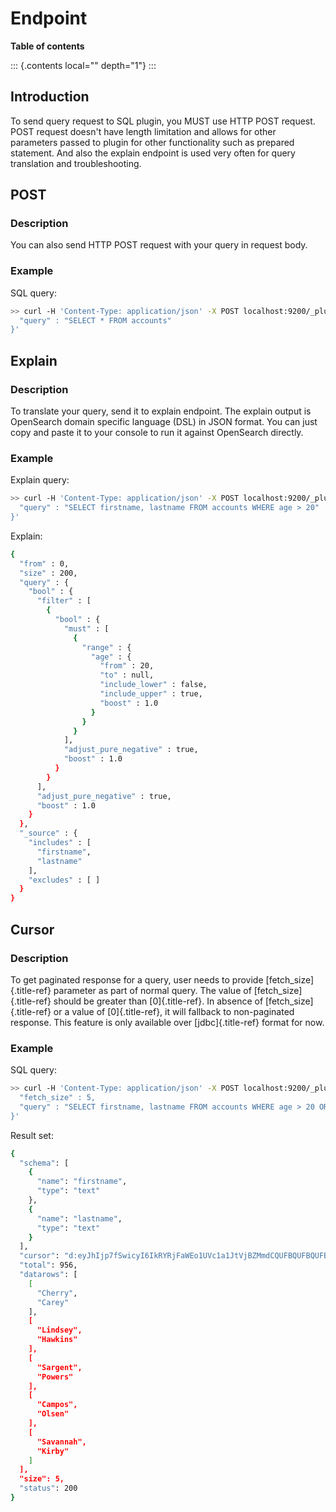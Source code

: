 # Endpoint

**Table of contents**

::: {.contents local="" depth="1"}
:::

## Introduction

To send query request to SQL plugin, you MUST use HTTP POST request.
POST request doesn\'t have length limitation and allows for other
parameters passed to plugin for other functionality such as prepared
statement. And also the explain endpoint is used very often for query
translation and troubleshooting.

## POST

### Description

You can also send HTTP POST request with your query in request body.

### Example

SQL query:

``` sh
>> curl -H 'Content-Type: application/json' -X POST localhost:9200/_plugins/_sql -d '{
  "query" : "SELECT * FROM accounts"
}'
```

## Explain

### Description

To translate your query, send it to explain endpoint. The explain output
is OpenSearch domain specific language (DSL) in JSON format. You can
just copy and paste it to your console to run it against OpenSearch
directly.

### Example

Explain query:

``` sh
>> curl -H 'Content-Type: application/json' -X POST localhost:9200/_plugins/_sql/_explain -d '{
  "query" : "SELECT firstname, lastname FROM accounts WHERE age > 20"
}'
```

Explain:

``` sh
{
  "from" : 0,
  "size" : 200,
  "query" : {
    "bool" : {
      "filter" : [
        {
          "bool" : {
            "must" : [
              {
                "range" : {
                  "age" : {
                    "from" : 20,
                    "to" : null,
                    "include_lower" : false,
                    "include_upper" : true,
                    "boost" : 1.0
                  }
                }
              }
            ],
            "adjust_pure_negative" : true,
            "boost" : 1.0
          }
        }
      ],
      "adjust_pure_negative" : true,
      "boost" : 1.0
    }
  },
  "_source" : {
    "includes" : [
      "firstname",
      "lastname"
    ],
    "excludes" : [ ]
  }
}
```

## Cursor

### Description

To get paginated response for a query, user needs to provide
[fetch_size]{.title-ref} parameter as part of normal query. The value of
[fetch_size]{.title-ref} should be greater than [0]{.title-ref}. In
absence of [fetch_size]{.title-ref} or a value of [0]{.title-ref}, it
will fallback to non-paginated response. This feature is only available
over [jdbc]{.title-ref} format for now.

### Example

SQL query:

``` sh
>> curl -H 'Content-Type: application/json' -X POST localhost:9200/_plugins/_sql -d '{
  "fetch_size" : 5,
  "query" : "SELECT firstname, lastname FROM accounts WHERE age > 20 ORDER BY state ASC"
}'
```

Result set:

``` sh
{
  "schema": [
    {
      "name": "firstname",
      "type": "text"
    },
    {
      "name": "lastname",
      "type": "text"
    }
  ],
  "cursor": "d:eyJhIjp7fSwicyI6IkRYRjFaWEo1UVc1a1JtVjBZMmdCQUFBQUFBQUFBQU1XZWpkdFRFRkZUMlpTZEZkeFdsWnJkRlZoYnpaeVVRPT0iLCJjIjpbeyJuYW1lIjoiZmlyc3RuYW1lIiwidHlwZSI6InRleHQifSx7Im5hbWUiOiJsYXN0bmFtZSIsInR5cGUiOiJ0ZXh0In1dLCJmIjo1LCJpIjoiYWNjb3VudHMiLCJsIjo5NTF9",
  "total": 956,
  "datarows": [
    [
      "Cherry",
      "Carey"
    ],
    [
      "Lindsey",
      "Hawkins"
    ],
    [
      "Sargent",
      "Powers"
    ],
    [
      "Campos",
      "Olsen"
    ],
    [
      "Savannah",
      "Kirby"
    ]
  ],
  "size": 5,
  "status": 200
}
```
